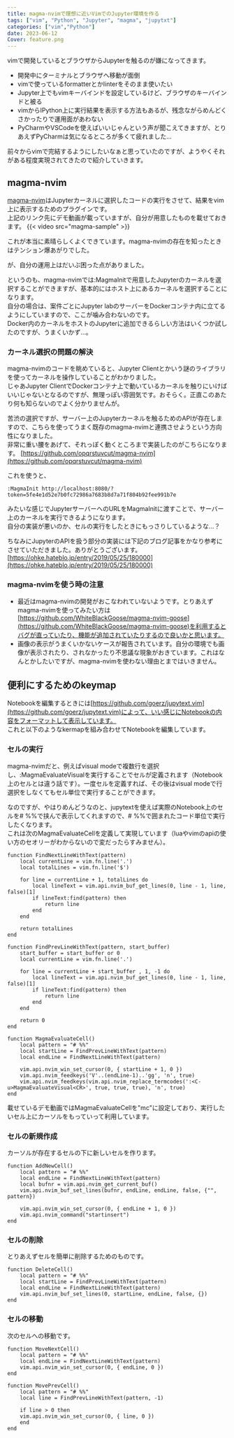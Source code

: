 ```yaml
---
title: magma-nvimで理想に近いVimでのJupyter環境を作る
tags: ["vim", "Python", "Jupyter", "magma", "jupytxt"] 
categories: ["vim","Python"] 
date: 2023-06-12
Cover: feature.png
---
```


vimで開発しているとブラウザからJupyterを触るのが嫌になってきます。  
* 開発中にターミナルとブラウザへ移動が面倒
* vimで使っているformatterとかlinterをそのまま使いたい
* Jupyter上でもvimキーバインドを設定しているけど、ブラウザのキーバインドと被る
* vimからIPython上に実行結果を表示する方法もあるが、残念ながらめんどくさかったりで運用面があわない
* PyCharmやVSCodeを使えばいいじゃんという声が聞こえてきますが、とりあえずPyCharmは気になるところが多くて疲れました...


前々からvimで完結するようにしたいなぁと思っていたのですが、ようやくそれがある程度実現されてきたので紹介していきます。

## magma-nvim
[magma-nvim](https://github.com/dccsillag/magma-nvim)はJupyterカーネルに選択したコードの実行をさせて、結果をvim上に表示するためのプラグインです。  
上記のリンク先にデモ動画が載っていますが、自分が用意したものを載せておきます。
{{< video src="magma-sample" >}}


これが本当に素晴らしくよくできています。magma-nvimの存在を知ったときはテンション爆あがりでした。  

が、自分の運用上はだいぶ困った点がありました。  

というのも、magma-nvimでは:MagmaInitで用意したJupyterのカーネルを選択することができますが、基本的にはホスト上にあるカーネルを選択することになります。  
自分の場合は、案件ごとにJupyter labのサーバーをDockerコンテナ内に立てるようにしていますので、ここが噛み合わないのです。  
Docker内のカーネルをホストのJupyterに追加できるらしい方法はいくつか試したのですが、うまくいかず…。

### カーネル選択の問題の解決
magma-nvimのコードを眺めていると、Jupyter Clientとかいう謎のライブラリを使ってカーネルを操作していることがわかりました。  
じゃあJupyter ClientでDockerコンテナ上で動いているカーネルを触りにいけばいいじゃないとなるのですが、無理っぽい雰囲気です。おそらく。正直このあたり何も知らないのでよく分かりませんが。

苦渋の選択ですが、サーバー上のJupyterカーネルを触るためのAPIが存在しますので、こちらを使ってうまく既存のmagma-nvimと連携させようという方向性になりました。  
非常に重い腰をあげて、それっぽく動くところまで実装したのがこちらになります。
[https://github.com/opqrstuvcut/magma-nvim](https://github.com/opqrstuvcut/magma-nvim)

これを使うと、
```
:MagmaInit http://localhost:8080/?token=5fe4e1d52e7b0fc72986a7683b8d7a71f804b92fee991b7e
```
みたいな感じでJupyterサーバーへのURLをMagmaInitに渡すことで、サーバー上のカーネルを実行できるようになります。  
自分の実装が悪いのか、セルの実行をしたときにもっさりしているような…？

ちなみにJupyterのAPIを扱う部分の実装には下記のブログ記事をかなり参考にさせていただきました。ありがとうございます。  
[https://ohke.hateblo.jp/entry/2019/05/25/180000](https://ohke.hateblo.jp/entry/2019/05/25/180000)

### magma-nvimを使う時の注意
* 最近はmagma-nvimの開発がおこなわれていないようです。とりあえずmagma-nvimを使ってみたい方は[https://github.com/WhiteBlackGoose/magma-nvim-goose](https://github.com/WhiteBlackGoose/magma-nvim-goose)を利用するとバグが直っていたり、機能が追加されていたりするので良いかと思います。
* 画像の表示がうまくいかないケースが報告されています。自分の環境でも画像が表示されたり、されなかったり不思議な現象がおきています。これはなんとかしたいですが、magma-nvimを使わない理由とまではいきません。

## 便利にするためのkeymap
Notebookを編集するときには[https://github.com/goerz/jupytext.vim](https://github.com/goerz/jupytext.vim)によって、いい感じにNotebookの内容をフォーマットして表示しています。  
これと以下のようなkermapを組み合わせてNotebookを編集しています。


### セルの実行
magma-nvimだと、例えばvisual modeで複数行を選択し、:MagmaEvaluateVisualを実行することでセルが定義されます（Notebook上のセルとは違う話です）。一度セルを定義すれば、その後はvisual modeで行選択をしなくてもセル単位で実行することができます。  

なのですが、やはりめんどうなのと、jupytextを使えば実際のNotebook上のセルを# %%で挟んで表示してくれますので、# %%で囲まれたコード単位で実行したくなります。  
これは次のMagmaEvaluateCellを定義して実現しています（luaやvimのapiの使い方のセオリーがわからないので変だったらすみません）。

```
function FindNextLineWithText(pattern)
    local currentLine = vim.fn.line('.')
    local totalLines = vim.fn.line('$')

    for line = currentLine + 1, totalLines do
        local lineText = vim.api.nvim_buf_get_lines(0, line - 1, line, false)[1]
        if lineText:find(pattern) then
            return line
        end
    end

    return totalLines
end

function FindPrevLineWithText(pattern, start_buffer)
    start_buffer = start_buffer or 0
    local currentLine = vim.fn.line('.')

    for line = currentLine + start_buffer , 1, -1 do
        local lineText = vim.api.nvim_buf_get_lines(0, line - 1, line, false)[1]
        if lineText:find(pattern) then
            return line
        end
    end

    return 0
end

function MagmaEvaluateCell()
    local pattern = "# %%"
    local startLine = FindPrevLineWithText(pattern)
    local endLine = FindNextLineWithText(pattern)

    vim.api.nvim_win_set_cursor(0, { startLine + 1, 0 })
    vim.api.nvim_feedkeys('V'..(endLine-1)..'gg', 'n', true)
    vim.api.nvim_feedkeys(vim.api.nvim_replace_termcodes(':<C-u>MagmaEvaluateVisual<CR>', true, true, true), 'n', true)
end

```
載せているデモ動画ではMagmaEvaluateCellを"mc"に設定しており、実行したいセル上にカーソルをもっていって利用しています。

### セルの新規作成
カーソルが存在するセルの下に新しいセルを作ります。
```
function AddNewCell()
    local pattern = "# %%"
    local endLine = FindNextLineWithText(pattern)
    local bufnr = vim.api.nvim_get_current_buf()
    vim.api.nvim_buf_set_lines(bufnr, endLine, endLine, false, {"", pattern})

    vim.api.nvim_win_set_cursor(0, { endLine + 1, 0 })
    vim.api.nvim_command("startinsert")
end
```

### セルの削除
とりあえずセルを簡単に削除するためのものです。
```
function DeleteCell()
    local pattern = "# %%"
    local startLine = FindPrevLineWithText(pattern)
    local endLine = FindNextLineWithText(pattern)
    vim.api.nvim_buf_set_lines(0, startLine, endLine, false, {})
end
```

### セルの移動
次のセルへの移動です。
```
function MoveNextCell()
    local pattern = "# %%"
    local endLine = FindNextLineWithText(pattern)
    vim.api.nvim_win_set_cursor(0, { endLine, 0 })
end

function MovePrevCell()
    local pattern = "# %%"
    local line = FindPrevLineWithText(pattern, -1)

    if line > 0 then
	vim.api.nvim_win_set_cursor(0, { line, 0 })
    end
end
```
